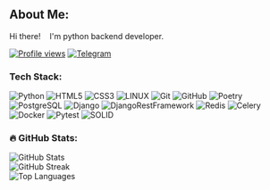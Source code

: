 ##  About Me:
Hi there!<img src="https://media.giphy.com/media/hvRJCLFzcasrR4ia7z/giphy.gif" width="12px"/> I'm python backend developer.

[![Profile views](https://visitcount.itsvg.in/api?id=ncgordeev&label=Profile%20Views&color=3&icon=0&pretty=true)](https://visitcount.itsvg.in)
[![Telegram](https://img.shields.io/badge/Telegram-blue?logo=telegram&logoColor=white&style=flat)](https://t.me/equals7)

### Tech Stack:
![Python](https://img.shields.io/badge/Python-%233776AB.svg?style=flat&logo=Python&logoColor=yellow)
![HTML5](https://img.shields.io/badge/html5-%23E34F26.svg?style=flat&logo=html5&logoColor=white)
![CSS3](https://img.shields.io/badge/css3-%231572B6.svg?style=flat&logo=css3&logoColor=white)
![LINUX](https://img.shields.io/badge/Linux-FCC624?style=flat&logo=linux&logoColor=black)
![Git](https://img.shields.io/badge/Git-%23F05032.svg?style=flat&logo=Git&logoColor=white)
![GitHub](https://img.shields.io/badge/GitHub-%23181717.svg?style=flat&logo=GitHub&logoColor=white)
![Poetry](https://img.shields.io/badge/Poetry-%2360A5FA.svg?style=flat&logo=Poetry&logoColor=white)<br>
![PostgreSQL](https://img.shields.io/badge/PostgreSQL-%234169E1.svg?style=flat&logo=PostgreSQL&logoColor=white)
![Django](https://img.shields.io/badge/Django-%23092E20.svg?style=flat&logo=Django&logoColor=black)
![DjangoRestFramework](https://img.shields.io/badge/DjangoRestFramework-%236065FA.svg?style=flat&logo=DjangoRestFramework&logoColor=!)
![Redis](https://img.shields.io/badge/Redis-092E20?style=flat&logo=Redis)
![Celery](https://img.shields.io/badge/Celery-092E20?style=flat&logo=Celery)<br>
![Docker](https://img.shields.io/badge/Docker-%230db7ed.svg?style=flat&logo=Docker&logoColor=white)
![Pytest](https://img.shields.io/badge/Pytest-%230A9EDC.svg?style=flat&logo=Pytest&logoColor=white)
![SOLID](https://img.shields.io/badge/SOLID-%232C4F7C.svg?style=flat&logo=SOLID&logoColor=white)

### :fire: GitHub Stats:

![GitHub Stats](https://github-readme-stats.vercel.app/api?username=ncgordeev&theme=tokyonight&show_icons=true&hide_border=true&count_private=true)<br/>
![GitHub Streak](https://github-readme-streak-stats.herokuapp.com/?user=ncgordeev&theme=tokyonight&hide_border=true)<br/>
![Top Languages](https://github-readme-stats.vercel.app/api/top-langs/?username=ncgordeev&theme=tokyonight&show_icons=true&hide_border=true&layout=compact)<br/>
